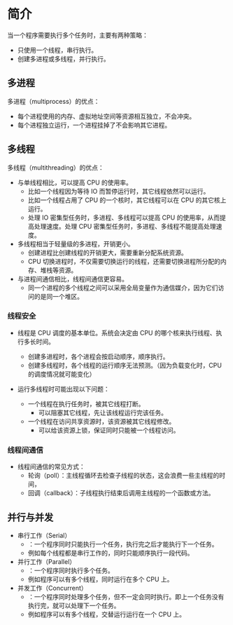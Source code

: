 # 简介

当一个程序需要执行多个任务时，主要有两种策略：
- 只使用一个线程，串行执行。
- 创建多进程或多线程，并行执行。

## 多进程

多进程（multiprocess）的优点：
- 每个进程使用的内存、虚拟地址空间等资源相互独立，不会冲突。
- 每个进程独立运行，一个进程挂掉了不会影响其它进程。

## 多线程

多线程（multithreading）的优点：
- 与单线程相比，可以提高 CPU 的使用率。
  - 比如一个线程因为等待 IO 而暂停运行时，其它线程依然可以运行。
  - 比如一个线程占用了 CPU 的一个核时，其它线程可以在 CPU 的其它核上运行。
  - 处理 IO 密集型任务时，多进程、多线程可以提高 CPU 的使用率，从而提高处理速度。处理 CPU 密集型任务时，多进程、多线程不能提高处理速度。
- 多线程相当于轻量级的多进程，开销更小。
  - 创建进程比创建线程的开销更大，需要重新分配系统资源。
  - CPU 切换进程时，不仅需要切换运行的线程，还需要切换进程所分配的内存、堆栈等资源。
- 与进程间通信相比，线程间通信更容易。
  - 同一个进程的多个线程之间可以采用全局变量作为通信媒介，因为它们访问的是同一个堆区。

### 线程安全

- 线程是 CPU 调度的基本单位。系统会决定由 CPU 的哪个核来执行线程、执行多长时间。
  - 创建多进程时，各个进程会按启动顺序，顺序执行。
  - 创建多线程时，各个线程的运行顺序无法预测。（因为负载变化时，CPU 的调度情况就可能变化）

- 运行多线程时可能出现以下问题：
  - 一个线程在执行任务时，被其它线程打断。
    - 可以阻塞其它线程，先让该线程运行完该任务。
  - 一个线程在访问共享资源时，该资源被其它线程修改。
    - 可以给该资源上锁，保证同时只能被一个线程访问。

### 线程间通信

- 线程间通信的常见方式：
  - 轮询（poll）：主线程循环去检查子线程的状态，这会浪费一些主线程的时间，
  - 回调（callback）：子线程执行结束后调用主线程的一个函数或方法。

## 并行与并发

- 串行工作（Serial）
  - ：一个程序同时只能执行一个任务，执行完之后才能执行下一个任务。
  - 例如每个线程都是串行工作的，同时只能顺序执行一段代码。
- 并行工作（Parallel）
  - ：一个程序同时执行多个任务。
  - 例如程序可以有多个线程，同时运行在多个 CPU 上。
- 并发工作（Concurrent）
  - ：一个程序同时处理多个任务，但不一定会同时执行。即上一个任务没有执行完，就可以处理下一个任务。
  - 例如程序可以有多个线程，交替运行运行在一个 CPU 上。
